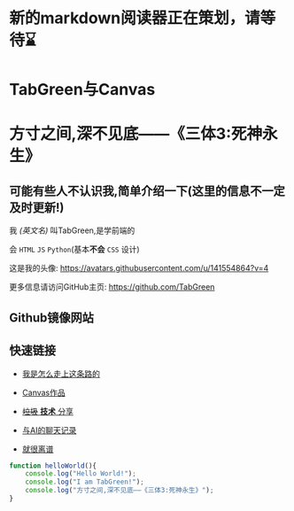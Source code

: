 # 新的markdown阅读器正在策划，请等待⌛️
# TabGreen与Canvas
# 方寸之间,深不见底——《三体3:死神永生》
## 可能有些人不认识我,简单介绍一下(这里的信息不一定及时更新!)
我 *(英文名)* 叫TabGreen,是学前端的

会 `HTML` `JS` `Python`(基本**不会** `CSS` 设计)

这是我的头像:
https://avatars.githubusercontent.com/u/141554864?v=4

更多信息请访问GitHub主页: https://github.com/TabGreen
## Github镜像网站

## 快速链接
- [我是怎么走上这条路的](/story/)
- [Canvas作品](/cvsList/)
- [~~垃圾~~ **技术** 分享](/codes/)

- [与AI的聊天记录](/withTongyi/)

- [就很离谱](/what/)

```JavaScript
function helloWorld(){
    console.log("Hello World!");
    console.log("I am TabGreen!");
    console.log("方寸之间,深不见底——《三体3:死神永生》");
}
```